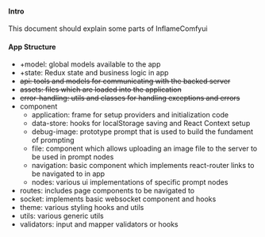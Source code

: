 #### Intro

This document should explain some parts of InflameComfyui

#### App Structure

* +model: global models available to the app
* +state: Redux state and business logic in app
* ~~api: tools and models for communicating with the backed server~~
* ~~assets: files which are loaded into the application~~
* ~~error-handling: utils and classes for handling exceptions and errors~~
* component
  * application: frame for setup providers and initialization code
  * data-store: hooks for localStorage saving and React Context setup
  * debug-image: prototype prompt that is used to build the fundament of prompting
  * file: component which allows uploading an image file to the server to be used in prompt nodes
  * navigation: basic component which implements react-router links to be navigated to in app
  * nodes: various ui implementations of specific prompt nodes
* routes: includes page components to be navigated to
* socket: implements basic websocket component and hooks
* theme: various styling hooks and utils
* utils: various generic utils
* validators: input and mapper validators or hooks